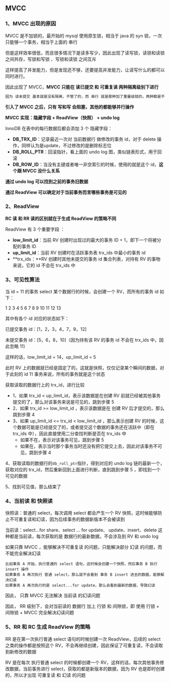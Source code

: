 ## MVCC

### 1、MVCC 出现的原因

MVCC 是不加锁的，最开始的 mysql 使用原生锁，相当于 java  的 syn 锁，一次只能够一个事务，相当于上面的 串行

但是这样效率很低，而且很多情况下是读多写少，因此出现了读写锁，读锁和读锁之间共存，写锁和写锁 、写锁和读锁 之间互斥

这样提高了并发能力，但是发现还不够，还要提高并发能力，让读写什么的都可以同时进行。

因此出现了 MVCC，**MVCC 只能在 读已提交 和 可重复读 两种隔离级别下进行**

```java
因为 读未提交 基本就是没有隔离，不管了的，而 串行 就是那种加了重量级锁的，两种都是不同方面的极端
```



**引入了 MVCC 之后，只有 写和写 会阻塞，其他的都能够并行操作**



**MVCC 实现：隐藏字段 + ReadView（快照） + undo log**

InnoDB 在表中的每行数据后都会添加 3 个 隐藏字段：

- **DB_TRX_ID**：记录最近一次对 当前数据行 做修改的事务 id，对于 delete 操作，同样认为是update，不过修改的是删除标志位
- **DB_ROLL_PTR**：回滚指针，看上面的 undo log 图，类似链表形式，用于回滚
- **DB_ROW_ID**：当没有主键或者唯一非空索引的时候，使用的就是这个 id，**这个跟 MVCC 没什么关系**

**通过 undo log 可以找到之前的事务旧数据**

**通过 ReadView 可以确定对于当前事务而言哪些事务是可见的**



### 2、ReadView

**RC 读 和 RR 读的区别就在于生成 ReadView 的策略不同**



ReadView 有 3 个重要字段 ：

- **low_limit_id**：当前 RV 创建时出现过的最大的事务 ID + 1，即下一个将被分配的事务 ID
- **up_limit_id**：当前 RV 创建时在活跃事务表 trx_ids 中最小的事务 id
- **trx_ids：**RV 创建时其他未提交的事务 id 集合列表，对持有 RV 的事物来说，它的 id 不会在 trx_ids 中



### 3、可见性算法

当 id = 11 的事务 select 某个数据行的时候，会创建一个 RV，而所有的事务 id 如下：

1	2	3	4	5	6	7	8	9	10	11	12	13	

其中有各个 id 对应的状态如下：

已提交事务 id：[1，2，3，4，7，9，12]

未提交事务 id：[5，6，8，10]（因为持有该 RV 的事务 id 不会在 trx_ids 中，因此忽略 11）

这样的话，low_limit_id = 14，up_limit_id = 5

此时 RV 上的数据就已经是固定了的，这就是快照，仅仅记录某个瞬间的数据，对于此刻的 id 11 事务来说，所有的事务就是这个状态

获取读取的数据行上的 trx_id，进行比较

- 1、如果 trx_id < up_limit_id，表示该数据是在创建 RV 前就已经被其他事务提交的了，那么对该事务来说是可见的，跳到步骤 5
- 2、如果 trx_id >= low_limit_id ，表示该数据是在 创建 RV 后才提交的，那么跳到步骤 4
- 3、如果 up_limit_id <= trx_id < low_limit_id ，那么表示创建 RV 的时候，这个数据可能是已经提交了的，或者提交这个数据的事务还在活跃中（即在 trx_ids 中），因此直接使用二分查找判断是否在 trx_ids 中
  - 如果不在，表示对该事务可见，跳到步骤 5
  - 如果在，表示当时那个事务当时还没有把它提交上去，因此对该事务不可见，跳到步骤 4

4、获取读取的数据行的` db_roll_ptr `指针，得到对应的 undo log 链的最新一个，获取对应的 trx_id，然后重新回到上面进行判断，直到跳到步骤 5 ，即找到一个可见的数据

5、找到可见值，那么结束了



### 4、当前读 和 快照读

快照读：普通的 select，每次调用 select 都会产生一个 RV 快照，这时候能够防止不可重复读和幻读，因为后续事务的数据新版本不会被读到

当前读：select...for share、select ... for update、 update、insert、delete 这种都是当前读，每次获取的是 数据行的最新数据，不会涉及到 RV 和 undo log

如果只靠 MVCC ，能够解决不可重复读 的问题，只能解决部分 幻读 的问题，而不能完全解决幻读

```
比如事务 A 开始，执行普通的 select 语句，这时候会创建一个快照，然后事务 B 执行 insert 操作
如果事务 A 再次执行 普通 select，那么就不会看到 事务 B insert 进去的数据，能够解决幻读
如果事务 A 再次执行的是 select...for update，那么会看到最新的数据，导致幻读
```

因此， 只靠 MVCC 无法解决 当前读 的幻读问题

因此， RR 级别下，会对当前读的 数据行 加上 行锁 和 间隙锁，即 使用 行锁 + 间隙锁 + MVCC 完全解决幻读问题



### 5、RR 和 RC 生成 ReadView 的策略

RR 是在第一次执行普通 select 语句的时候创建一次 ReadView，后续的 select 之类的操作都是按照这个 RV，不会再继续创建，因此保证了可重复读，不会读取到新修改的数据



RV 是在每次 执行普通 select 的时候都创建一个 RV，这样的话，每次其他事务修改数据，当前事务进行 select，获取的都是新版本的数据，因为 RV 也是即时创建的，所以才出现 可重复读 和 幻读 的问题




